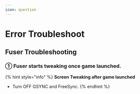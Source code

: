 ```yaml
---
icon: question
---
```


# Error Troubleshoot

## Fuser Troubleshooting <a href="#fuser-troubleshooting" id="fuser-troubleshooting"></a>

### ① Fuser starts tweaking once game launched. <a href="#id-1-fuser-starts-tweaking-once-game-launched" id="id-1-fuser-starts-tweaking-once-game-launched"></a>



{% hint style="info" %}
**Screen Tweaking after game launched**

* Turn OFF GSYNC and FreeSync.
{% endhint %}

